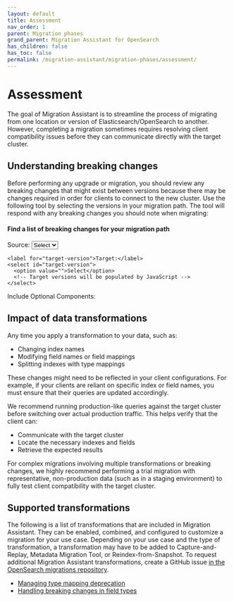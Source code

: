 ```yaml
---
layout: default
title: Assessment
nav_order: 1
parent: Migration phases
grand_parent: Migration Assistant for OpenSearch
has_children: false
has_toc: false
permalink: /migration-assistant/migration-phases/assessment/
---
```


# Assessment

The goal of Migration Assistant is to streamline the process of migrating from one location or version of Elasticsearch/OpenSearch to another. However, completing a migration sometimes requires resolving client compatibility issues before they can communicate directly with the target cluster.


## Understanding breaking changes

Before performing any upgrade or migration, you should review any breaking changes that might exist between versions because there may be changes required in order for clients to connect to the new cluster. Use the following tool by selecting the versions in your migration path. The tool will respond with any breaking changes you should note when migrating:

<link rel="stylesheet" href="{{site.url}}{{site.baseurl}}/migration-assistant/assets/css/breaking-changes-selector.css">

<div class="breaking-changes-selector">
  <h4>Find a list of breaking changes for your migration path</h4>
  
  <div>
    <label for="source-version">Source:</label>
    <select id="source-version">
      <option value="">Select</option>
      <!-- Source versions will be populated by JavaScript -->
    </select>
    
    <label for="target-version">Target:</label>
    <select id="target-version">
      <option value="">Select</option>
      <!-- Target versions will be populated by JavaScript -->
    </select>
  </div>
  
  <div>
    <label>Include Optional Components:</label><br>
    <!-- Components will be populated by JavaScript -->
    <span id="component-checkboxes"></span>
  </div>
  
  <div id="breaking-changes-results"></div>
</div>

<div id="migration-data" 
     data-migration-paths="{{ site.data.migration-assistant.valid_migrations.migration_paths | jsonify | escape }}"
     data-breaking-changes="{{ site.data.migration-assistant.breaking-changes.breaking_changes | jsonify | escape }}"
     style="display:none;"></div>

<script type="module" src="{{site.url}}{{site.baseurl}}/migration-assistant/assets/js/breaking-changes-index.js"></script>

## Impact of data transformations

Any time you apply a transformation to your data, such as:

- Changing index names
- Modifying field names or field mappings
- Splitting indexes with type mappings

These changes might need to be reflected in your client configurations. For example, if your clients are reliant on specific index or field names, you must ensure that their queries are updated accordingly.

We recommend running production-like queries against the target cluster before switching over actual production traffic. This helps verify that the client can:

- Communicate with the target cluster
- Locate the necessary indexes and fields
- Retrieve the expected results

For complex migrations involving multiple transformations or breaking changes, we highly recommend performing a trial migration with representative, non-production data (such as in a staging environment) to fully test client compatibility with the target cluster.

## Supported transformations

The following is a list of transformations that are included in Migration Assistant. They can be enabled, combined, and configured to customize a migration for your use case. Depending on your use case and the type of transformation, a transformation may have to be added to Capture-and-Replay, Metadata Migration Tool, or Reindex-from-Snapshot. To request additional Migration Assistant transformations, create a GitHub issue [in the OpenSearch migrations repository](https://github.com/opensearch-project/opensearch-migrations/issues).

- [Managing type mapping deprecation]({{site.url}}{{site.baseurl}}/migration-assistant/migration-phases/migrate-metadata/handling-type-mapping-deprecation/)
- [Handling breaking changes in field types]({{site.url}}{{site.baseurl}}/migration-assistant/migration-phases/migrate-metadata/handling-field-type-breaking-changes/)
